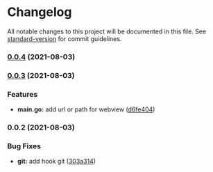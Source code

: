 # Changelog

All notable changes to this project will be documented in this file. See [standard-version](https://github.com/conventional-changelog/standard-version) for commit guidelines.

### [0.0.4](https://github.com/stephendltg/skeleton-go-webview/compare/v0.0.3...v0.0.4) (2021-08-03)

### [0.0.3](https://github.com/stephendltg/skeleton-go-webview/compare/v0.0.2...v0.0.3) (2021-08-03)


### Features

* **main.go:** add url or path for webview ([d6fe404](https://github.com/stephendltg/skeleton-go-webview/commit/d6fe40427886d0f8586ae47f0c62089a06da2dea))

### 0.0.2 (2021-08-03)


### Bug Fixes

* **git:** add hook git ([303a314](https://github.com/stephendltg/skeleton-go-webview/commit/303a314f79e2ddf7d6c484fe6faecfd9ecbd124d))

